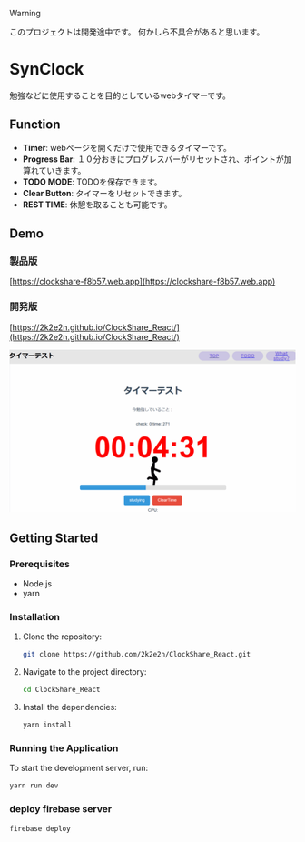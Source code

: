 > [!WARNING]
> このプロジェクトは開発途中です。
> 何かしら不具合があると思います。

# SynClock

勉強などに使用することを目的としているwebタイマーです。

## Function

- **Timer**: webページを開くだけで使用できるタイマーです。
- **Progress Bar**: １０分おきにプログレスバーがリセットされ、ポイントが加算れていきます。
- **TODO MODE**: TODOを保存できます。
- **Clear Button**: タイマーをリセットできます。
- **REST TIME**: 休憩を取ることも可能です。

## Demo

### 製品版
[https://clockshare-f8b57.web.app](https://clockshare-f8b57.web.app)

### 開発版
[https://2k2e2n.github.io/ClockShare_React/](https://2k2e2n.github.io/ClockShare_React/)

![リンク名](./assets/Readme/Demo.gif)
## Getting Started

### Prerequisites

- Node.js
- yarn

### Installation

1. Clone the repository:

    ```bash
    git clone https://github.com/2k2e2n/ClockShare_React.git
    ```

2. Navigate to the project directory:

    ```bash
    cd ClockShare_React
    ```

3. Install the dependencies:


    ```bash
    yarn install
    ```

### Running the Application

To start the development server, run:

```bash
yarn run dev
```

### deploy firebase server

```bash
firebase deploy
```